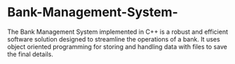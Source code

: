 # Bank-Management-System-
The Bank Management System implemented in C++ is a robust and efficient software solution designed to streamline the operations of a bank. It uses object oriented programming for storing and handling data with files to save the final details.
